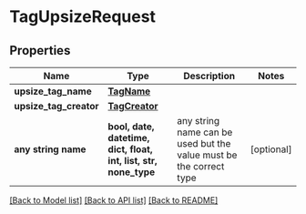 # TagUpsizeRequest


## Properties
Name | Type | Description | Notes
------------ | ------------- | ------------- | -------------
**upsize_tag_name** | [**TagName**](TagName.md) |  | 
**upsize_tag_creator** | [**TagCreator**](TagCreator.md) |  | 
**any string name** | **bool, date, datetime, dict, float, int, list, str, none_type** | any string name can be used but the value must be the correct type | [optional]

[[Back to Model list]](../README.md#documentation-for-models) [[Back to API list]](../README.md#documentation-for-api-endpoints) [[Back to README]](../README.md)


